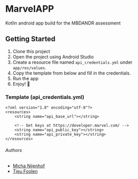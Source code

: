 # MarvelAPP
Kotlin android app build for the MBDANDR assessment

## Getting Started
1. Clone this project
2. Open the project using Android Studio
3. Create a resource file named `api_credentials.yml` under `app/res/values`.
4. Copy the template from below and fill in the credentials.
5. Run the app
6. Enjoy! :tada:

### Template (api_credentials.yml)
```
<?xml version="1.0" encoding="utf-8"?>
<resources>
    <string name="api_base_url"></string>

    <!-- Get keys at https://developer.marvel.com/ -->
    <string name="api_public_key"></string>
    <string name="api_private_key"></string>
</resources>
```

###### Authors
- [Micha Nijenhof](https://github.com/nijenhof)
- [Tjeu Foolen](https://github.com/tjeufoolen)